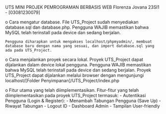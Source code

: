 UTS MINI PROJEK PEMROGRAMAN BERBASIS WEB
Florenza Jovana 23SI1 - [03081230079]

o Cara mengatur database.
    File UTS_Project sudah menyediakan database.sql dan database.php. Pengguna WAJIB memastikan bahwa MySQL telah terinstall pada device dan sedang berjalan. 

    Pengguna diharapkan untuk mengakses localhost/phpmyadmin/, membuat database baru dengan nama yang sesuai, dan import database.sql yang ada pada UTS_Project.

o Cara menjalankan proyek secara lokal.
    Proyek UTS_Project dapat dijalankan dalam device lokal pengguna. Pengguna WAJIB memastikan bahwa MySQL telah terinstall pada device dan sedang berjalan. Proyek UTS_Project dapat dijalankan melalui browser dengan mengunjungi localhost/[Folder Penyimpanan]/UTS_Project/index.php

o Fitur utama yang telah diimplementasikan.
    Fitur-fitur yang telah diimplementasikan pada proyek UTS_Project termasuk:
    - Autentikasi Pengguna (Login & Register): 
    - Menambah Tabungan Pengguna (Save Up)
    - Riwayat Tabungan
    - Logout ID
    - Dashboard Admin
    - Tampilan User-friendly